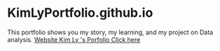 # KimLyPortfolio.github.io
This portfolio shows you my story, my learning, and my project on Data analysis.
<a href= " https://kimlyvo.github.io/KimLyPortfolio.github.io/ " > Website Kim Ly 's Porfolio Click here </a>
